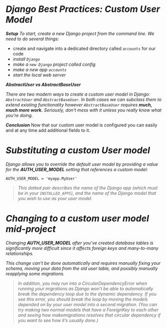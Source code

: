 # *Django Best Practices: Custom User Model*

***Setup***
*To start, create a new Django project from the command line. We need to do several things:*

  - create and navigate into a dedicated directory called `accounts` for our code
  - *install `Django`*
  - *make a `new Django` project called config*
  - *make a new app `accounts`*
  - *start the local web server*
  
***AbstractUser vs AbstractBaseUser***

*There are two modern ways to create a custom user model in Django: `AbstractUser` and `AbstractBaseUser`. In both cases we can subclass them to extend existing functionality however `AbstractBaseUser` requires* ***much, much more work.*** *Seriously, don't mess with it unless you really know what you're doing.*
  
 ***Conclusion***
Now that our custom user model is configured you can easily and at any time add additional fields to it. 
  
  
 # *Substituting a custom User model*
 
*Django allows you to override the default user model by providing a value for the ***AUTH_USER_MODEL*** setting that references a custom model:*

`AUTH_USER_MODEL = 'myapp.MyUser'`

> *This dotted pair describes the name of the Django app (which must be in your `INSTALLED_APPS`), and the name of the Django model that you wish to use as your user model.*


# *Changing to a custom user model mid-project*

*Changing* ***AUTH_USER_MODEL*** *after you’ve created database tables is significantly more difficult since it affects foreign keys and many-to-many relationships.*

*This change can’t be done automatically and requires manually fixing your schema, moving your data from the old user table, and possibly manually reapplying some migrations.*

> *In addition, you may run into a CircularDependencyError when running your migrations as Django won’t be able to automatically break the dependency loop due to the dynamic dependency. If you see this error, you should break the loop by moving the models depended on by your user model into a second migration. (You can try making two normal models that have a ForeignKey to each other and seeing how makemigrations resolves that circular dependency if you want to see how it’s usually done.)*




